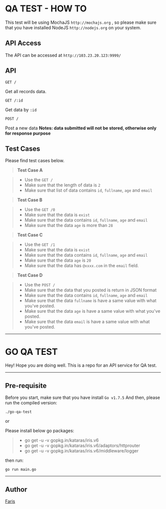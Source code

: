 QA TEST - HOW TO
===================

This test will be using MochaJS `http://mochajs.org` , so please make sure that you have installed NodeJS `http://nodejs.org` on your system.

API Access
-------------------

The API can be accessed at `http://103.23.20.123:9999/`

API 
-------------------

`GET /`

Get all records data.

`GET /:id`

Get data by `:id`

`POST /`

Post a new data 
**Notes: data submitted will not be stored, otherwise only for response purpose**

Test Cases
-------------------

Please find test cases below.

> **Test Case A**

> - Use the `GET /`
> - Make sure that the length of data is `2`
> - Make sure that list of data contains `id`, `fullname`, `age` and `email`

> **Test Case B**

> - Use the `GET /0`
> - Make sure that the data is `exist`
> - Make sure that the data contains `id`, `fullname`, `age` and `email`
> - Make sure that the data `age` is more than `28`

> **Test Case C**

> - Use the `GET /1`
> - Make sure that the data is `exist`
> - Make sure that the data contains `id`, `fullname`, `age` and `email`
> - Make sure that the data `age` is `20`
> - Make sure that the data has `@xxxx.com` in the `email` field.

> **Test Case D**

> - Use the `POST /`
> - Make sure that the data that you posted is return in JSON format
> - Make sure that the data contains `id`, `fullname`, `age` and `email`
> - Make sure that the data `fullname` is have a same value with what you've posted.
> - Make sure that the data `age` is have a same value with what you've posted.
> - Make sure that the data `email` is have a same value with what you've posted.

----------------------------------------


GO QA TEST
===================

Hey! Hope you are doing well. This is a repo for an API service for QA test.

----------

Pre-requisite
-------------

Before you start, make sure that you have install `Go v1.7.5` 
And then, please run the compiled version:

`./go-qa-test` 

or 

Please install below go packages:

> - go get -u -v gopkg.in/kataras/iris.v6
> - go get -u -v gopkg.in/kataras/iris.v6/adaptors/httprouter
> - go get -u -v gopkg.in/kataras/iris.v6/middleware/logger

then run:

`go run main.go`

----------

Author
---------

[Faris](faris@amartha.com)